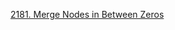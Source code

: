 [2181. Merge Nodes in Between Zeros](https://leetcode.com/problems/merge-nodes-in-between-zeros/description/?envType=daily-question&envId=2024-07-04)